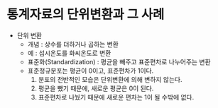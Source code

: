 # 통계자료의 단위변환과 그 사례
- 단위 변환
    - 개념 : 상수를 더하거나 곱하는 변환
    - 예 : 섭시온도를 화씨온도로 변환
    - 표준화(Standardization) : 평균을 빼주고 표준편차로 나누어주는 변환
    - 표준정규분포는 평균이 0이고, 표준편차가 1이다.
        1. 분포의 전반적인 모습은 단위변환에 의해 변하지 않는다.
        2. 평균을 뺐기 때문에, 새로운 평균은 0이 된다.
        3. 표준편차로 나눴기 때문에 새로운 편차는 1이 될 수밖에 없다.